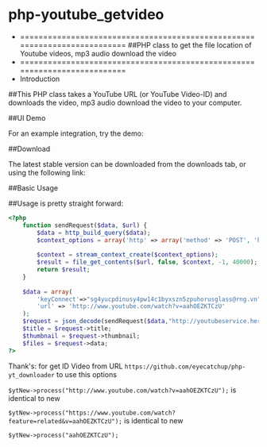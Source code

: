 # php-youtube_getvideo
 *  ==========================================================================
##PHP class to get the file location of Youtube videos, mp3 audio download the video
 *  ==========================================================================
 *  Introduction

##This PHP class takes a YouTube URL (or YouTube Video-ID) and downloads the video, mp3 audio download the video to your computer.

##UI Demo

For an example integration, try the demo:

##Download

The latest stable version can be downloaded from the downloads tab, or using the following link:

##Basic Usage

##Usage is pretty straight forward:
```php
<?php
    function sendRequest($data, $url) {
        $data = http_build_query($data);
        $context_options = array('http' => array('method' => 'POST', 'header' => "Content-type: application/x-www-form-urlencoded\r\n" . "Content-Length: " . strlen($data) . "\r\n", 'content' => $data));
    
        $context = stream_context_create($context_options);
        $result = file_get_contents($url, false, $context, -1, 40000);
        return $result;
    }
    
    $data = array(
        'keyConnect'=>"sg4yucpdinusy4pw14c1byxszn5zpuhorusglass@rng.vn",
        'url' => 'http://www.youtube.com/watch?v=aahOEZKTCzU'
    );
    $request = json_decode(sendRequest($data,"http://youtubeservice.herokuapp.com/")); 
    $title = $request->title;
    $thumbnail = $request->thumbnail;
    $files = $request->data;   
?>
```

Thank's: for get ID Video from URL `https://github.com/eyecatchup/php-yt_downloader` to use this options

`$ytNew->process("http://www.youtube.com/watch?v=aahOEZKTCzU");` is identical to new

`$ytNew->process("https://www.youtube.com/watch?feature=related&v=aahOEZKTCzU");` is identical to new

`$ytNew->process("aahOEZKTCzU");`
